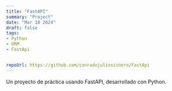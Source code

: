 ```yaml
---
title: "FastAPI"    
summary: "Project"
date: "Mar 18 2024"
draft: false
tags:
- Python
- ORM
- FastApi


repoUrl: https://github.com/conradojuliosisnero/FastApi
---
```


Un proyecto de práctica usando FastAPI, desarrollado con Python.